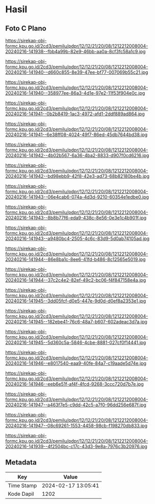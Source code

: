# Hasil

## Foto C Plano

https://sirekap-obj-formc.kpu.go.id/2cd3/pemilu/pdpr/12/12/21/20/08/1212212008004-20240216-141938--fbb4a99b-82e9-46bb-aa0a-8cf3fc58a1c9.jpg

https://sirekap-obj-formc.kpu.go.id/2cd3/pemilu/pdpr/12/12/21/20/08/1212212008004-20240216-141940--d660c855-8e39-47ee-bf77-007069b55c21.jpg

https://sirekap-obj-formc.kpu.go.id/2cd3/pemilu/pdpr/12/12/21/20/08/1212212008004-20240216-141940--358977ee-86a3-4d1e-97e2-11f53f904e0c.jpg

https://sirekap-obj-formc.kpu.go.id/2cd3/pemilu/pdpr/12/12/21/20/08/1212212008004-20240216-141941--0b2b8419-1ac3-4972-afd1-2ddf889ad864.jpg

https://sirekap-obj-formc.kpu.go.id/2cd3/pemilu/pdpr/12/12/21/20/08/1212212008004-20240216-141941--6e38ff08-4024-49f7-86ed-45db7644bd38.jpg

https://sirekap-obj-formc.kpu.go.id/2cd3/pemilu/pdpr/12/12/21/20/08/1212212008004-20240216-141942--4b02b567-6a36-4ba2-8833-d907f0cd6216.jpg

https://sirekap-obj-formc.kpu.go.id/2cd3/pemilu/pdpr/12/12/21/20/08/1212212008004-20240216-141942--bd98ebb9-42f8-42e3-ad73-68b82180be4b.jpg

https://sirekap-obj-formc.kpu.go.id/2cd3/pemilu/pdpr/12/12/21/20/08/1212212008004-20240216-141943--06e4cab6-074a-4d3d-9210-60354e1edbe0.jpg

https://sirekap-obj-formc.kpu.go.id/2cd3/pemilu/pdpr/12/12/21/20/08/1212212008004-20240216-141943--8b8b77f6-eda9-438c-8e56-0e3e1c4b901f.jpg

https://sirekap-obj-formc.kpu.go.id/2cd3/pemilu/pdpr/12/12/21/20/08/1212212008004-20240216-141943--a9480bc4-2505-4c6c-83d9-5d0ab74105ad.jpg

https://sirekap-obj-formc.kpu.go.id/2cd3/pemilu/pdpr/12/12/21/20/08/1212212008004-20240216-141944--86e8ba1c-8ee6-41fd-b486-8c12565e5019.jpg

https://sirekap-obj-formc.kpu.go.id/2cd3/pemilu/pdpr/12/12/21/20/08/1212212008004-20240216-141944--37c2c4e2-82ef-49c2-bc06-f4f847158e4a.jpg

https://sirekap-obj-formc.kpu.go.id/2cd3/pemilu/pdpr/12/12/21/20/08/1212212008004-20240216-141945--3dd05fcf-d0e5-447e-9d0d-d0ef8a2353e1.jpg

https://sirekap-obj-formc.kpu.go.id/2cd3/pemilu/pdpr/12/12/21/20/08/1212212008004-20240216-141945--182ebe41-76c6-48a7-b607-602adeac3d7a.jpg

https://sirekap-obj-formc.kpu.go.id/2cd3/pemilu/pdpr/12/12/21/20/08/1212212008004-20240216-141945--5d360c5a-5846-4cbe-8881-027cf0f14441.jpg

https://sirekap-obj-formc.kpu.go.id/2cd3/pemilu/pdpr/12/12/21/20/08/1212212008004-20240216-141946--e8017540-eaa9-40fe-84a7-c19aade5d74e.jpg

https://sirekap-obj-formc.kpu.go.id/2cd3/pemilu/pdpr/12/12/21/20/08/1212212008004-20240216-141946--eeb6e51f-af4f-4fcd-9268-3ccc720d7b7e.jpg

https://sirekap-obj-formc.kpu.go.id/2cd3/pemilu/pdpr/12/12/21/20/08/1212212008004-20240216-141947--a463f7e5-c9dd-42c5-a7f0-96dd256e687f.jpg

https://sirekap-obj-formc.kpu.go.id/2cd3/pemilu/pdpr/12/12/21/20/08/1212212008004-20240216-141947--08c69261-1553-4458-98cb-f198270db833.jpg

https://sirekap-obj-formc.kpu.go.id/2cd3/pemilu/pdpr/12/12/21/20/08/1212212008004-20240216-141939--4f2504bc-c17c-43d3-9e8a-7976c3b20976.jpg


## Metadata

| Key        | Value               |
| ---------- | ------------------- |
| Time Stamp | 2024-02-17 13:05:41 |
| Kode Dapil | 1202                |



